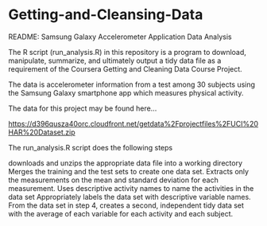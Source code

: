 Getting-and-Cleansing-Data
==========================
README: Samsung Galaxy Accelerometer Application Data Analysis

The R script (run_analysis.R) in this repository is a program to download, manipulate, summarize, and ultimately output a tidy data file as a requirement of the Coursera Getting and Cleaning Data Course Project.

The data is accelerometer information from a test among 30 subjects using the Samsung Galaxy smartphone app which measures physical activity.

The data for this project may be found here...

https://d396qusza40orc.cloudfront.net/getdata%2Fprojectfiles%2FUCI%20HAR%20Dataset.zip 

The run_analysis.R script does the following steps

downloads and unzips the appropriate data file into a working directory
Merges the training and the test sets to create one data set.
Extracts only the measurements on the mean and standard deviation for each measurement. 
Uses descriptive activity names to name the activities in the data set
Appropriately labels the data set with descriptive variable names. 
From the data set in step 4, creates a second, independent tidy data set with the average of each variable for each activity and each subject.
